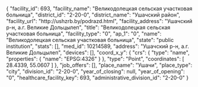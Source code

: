 {
    "facility_id": 693,
    "facility_name": "Великодолецкая сельская участковая больница",
    "district_id": "2-20-0",
    "district_name": "Ушачский район",
    "facility_url": "http:\/\/ushzrb.by\/podrazd.html",
    "facility_address": "Ушачский р-н, а.г. Великие Дольцылеп",
    "title": "Великодолецкая сельская участковая больница",
    "facility_type": "0",
    "ap_1": "0",
    "name": "Великодолецкая сельская участковая больница",
    "state": "public institution",
    "stats": [],
    "med_id": 10214589,
    "address": "Ушачский р-н, а.г. Великие Дольцылеп",
    "devices": [],
    "coord_x_y": {
        "crs": {
            "type": "name",
            "properties": {
                "name": "EPSG:4326"
            }
        },
        "type": "Point",
        "coordinates": [
            28.4339,
            55.0607
        ]
    },
    "job_offers": [],
    "place_name": "Ушачи",
    "place_type": "city",
    "division_id": "2-20-0",
    "year_of_closing": null,
    "year_of_opening": "0",
    "healthcare_facility_key": 693,
    "administrative_division_id": "2-20-0"
}